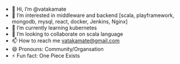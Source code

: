 - 👋 Hi, I’m @vatakamate
- 👀 I’m interested in middleware and backend [scala, playframework, mongodb, mysql, react, docker, Jenkins, Nginx]
- 🌱 I’m currently learning  kubernetes
- 💞️ I’m looking to collaborate on scala language
- 📫 How to reach me vatakamate@gmail.com
- 😄 Pronouns: Community/Organsation
- ⚡ Fun fact: One Piece Exists

<!---
vatakamate/vatakamate is a ✨ special ✨ repository because its `README.md` (this file) appears on your GitHub profile.
You can click the Preview link to take a look at your changes.
--->
